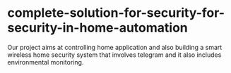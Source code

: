 # complete-solution-for-security-for-security-in-home-automation
Our project aims at controlling home application and also building a smart wireless home security system that involves telegram  and it also includes environmental monitoring.
